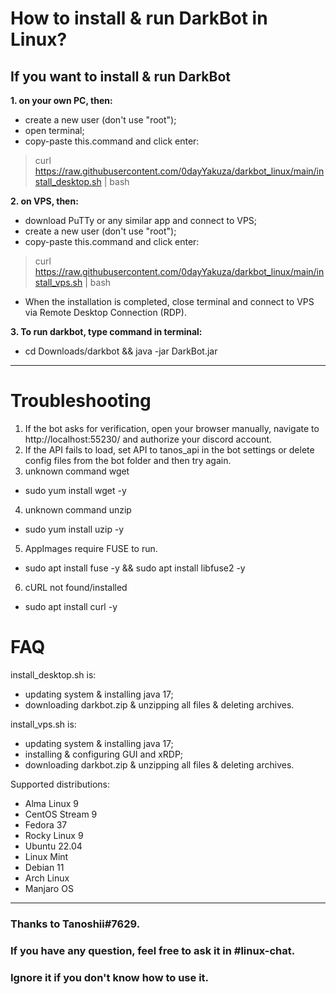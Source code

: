 # How to install & run DarkBot in Linux?

## If you want to install & run DarkBot
**1. on your own PC, then:**
- create a new user (don't use "root");
- open terminal;
- copy-paste this.command and click enter:
> curl https://raw.githubusercontent.com/0dayYakuza/darkbot_linux/main/install_desktop.sh | bash

**2. on VPS, then:**
- download PuTTy or any similar app and connect to VPS;
- create a new user (don't use "root");
- copy-paste this.command and click enter:
> curl https://raw.githubusercontent.com/0dayYakuza/darkbot_linux/main/install_vps.sh | bash
- When the installation is completed, close terminal and connect to VPS via Remote Desktop Connection (RDP).

**3. To run darkbot, type command in terminal:**
- cd Downloads/darkbot && java -jar DarkBot.jar
---
# Troubleshooting
1. If the bot asks for verification, open your browser manually, navigate to http://localhost:55230/ and authorize your discord account.
2. If the API fails to load, set API to tanos_api in the bot settings or delete config files from the bot folder and then try again.
3. unknown command wget
- sudo yum install wget -y
4. unknown command unzip
- sudo yum install uzip -y
5. AppImages require FUSE to run.
- sudo apt install fuse -y && sudo apt install libfuse2 -y
6. cURL not found/installed
- sudo apt install curl -y
# FAQ
install_desktop.sh is:
- updating system & installing java 17;
- downloading darkbot.zip & unzipping all files & deleting archives.

install_vps.sh is:
- updating system & installing java 17;
- installing & configuring GUI and xRDP;
- downloading darkbot.zip & unzipping all files & deleting archives.

Supported distributions:
- Alma Linux 9
- CentOS Stream 9
- Fedora 37
- Rocky Linux 9
- Ubuntu 22.04
- Linux Mint
- Debian 11
- Arch Linux
- Manjaro OS
---
### Thanks to Tanoshii#7629.
### If you have any question, feel free to ask it in #linux-chat.
### Ignore it if you don't know how to use it. 